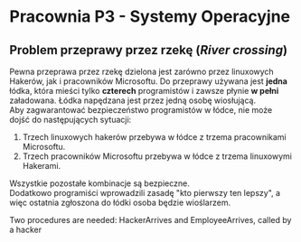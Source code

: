 # Pracownia P3 - Systemy Operacyjne

## Problem przeprawy przez rzekę (*River crossing*)
Pewna przeprawa przez rzekę dzielona jest zarówno przez linuxowych Hakerów, jak i pracowników Microsoftu. Do przeprawy używana jest **jedna** łódka, która mieści tylko **czterech** programistów i zawsze płynie **w pełni** załadowana. Łódka napędzana jest przez jedną osobę wiosłującą.<br />
Aby zagwarantować bezpieczeństwo programistów w łódce, nie może dojść do następujących sytuacji:

1. Trzech linuxowych hakerów przebywa w łódce z trzema pracownikami Microsoftu.
2. Trzech pracowników Microsoftu przebywa w łódce z trzema linuxowymi Hakerami.

Wszystkie pozostałe kombinacje są bezpieczne.<br />
Dodatkowo programiści wprowadzili zasadę "kto pierwszy ten lepszy", a więc ostatnia zgłoszona do łódki osoba będzie wioślarzem. 

Two procedures are needed: HackerArrives and EmployeeArrives, called by a hacker
